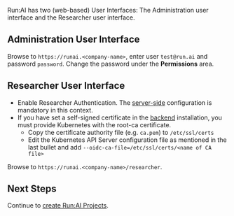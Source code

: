 
Run:AI has two (web-based) User Interfaces: The Administration user interface and the Researcher user interface. 


## Administration User Interface

Browse to `https://runai.<company-name>`, enter user `test@run.ai` and password `password`. Change the password under the __Permissions__ area. 


## Researcher User Interface

* Enable Researcher Authentication. The [server-side](../researcher-authentication/#server-side) configuration is mandatory in this context.
* If you have set a self-signed certificate in the [backend](backend.md) installation, you must provide Kubernetes with the root-ca certificate. 
    * Copy the certificate authority file (e.g. `ca.pem`) to `/etc/ssl/certs`
    * Edit the Kubernetes API Server configuration file as mentioned in the last bullet and add `--oidc-ca-file=/etc/ssl/certs/<name of CA file>`


Browse to `https://runai.<company-name>/researcher`.

## Next Steps

Continue to [create Run:AI Projects](project-management.md).
